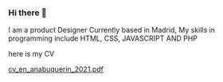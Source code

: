 ### Hi there 👋
I am a product Designer Currently based in Madrid,
My skills in programming include HTML, CSS, JAVASCRIPT AND PHP

here is my CV

[cv_en_anabuquerin_2021.pdf](https://github.com/anabuquerin/anaBuquerin/files/7230391/cv_en_anabuquerin_2021.pdf)


<!--
**anabuquerin/anaBuquerin** is a ✨ _special_ ✨ repository because its `README.md` (this file) appears on your GitHub profile.

HI IM A PRODUCT DESIGNER AMONG OTHER THINGS

- 🔭 I’m currently working on ...
- 🌱 I’m currently learning ... Javascript and design
- 👯 I’m looking to collaborate on ... Different Media Companies
- 🤔 I’m looking for help with ... Vue.js
- 💬 Ask me about ... Product design enquiries
- 📫 How to reach me: ... instagram.com/anabuquerin
- 😄 Pronouns: ... she/her

SKILLS
HTML, CSS, JAVASCRIPT, PHP

TOOLS
VISUAL STUDIO CODE, FIGMA, ADOBE CREATIVE CLOUD
